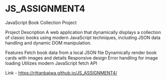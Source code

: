 # JS_ASSIGNMENT4

JavaScript Book Collection Project

Project Description
A web application that dynamically displays a collection of classic books using modern JavaScript techniques, including JSON data handling and dynamic DOM manipulation.

Features
Fetch book data from a local JSON file
Dynamically render book cards with images and details
Responsive design
Error handling for image loading
Utilizes modern JavaScript fetch API

Link - https://rittanbajwa.github.io/JS_ASSIGNMENT4/
